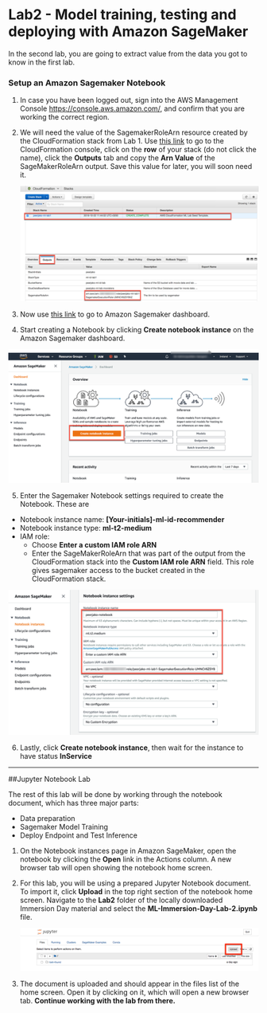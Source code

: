 # Lab2 - Model training, testing and deploying with Amazon SageMaker
In the second lab, you are going to extract value from the data you got to know in the first lab.


### <a name="setup">Setup an Amazon Sagemaker Notebook</a>

1. In case you have been logged out, sign into the AWS Management Console <https://console.aws.amazon.com/>, and confirm that you are working the correct region.

2. We will need the value of the SagemakerRoleArn resource created by the CloudFormation stack from Lab 1. Use [this link](https://console.aws.amazon.com/cloudformation/home#/stacks?filter=active) to go to the CloudFormation console, click on the **row** of your stack (do not click the name), click the **Outputs** tab and copy the **Arn Value** of the SageMakerRoleArn output. Save this value for later, you will soon need it.

   ![image-20181022131452800](images/image-sagemaker-create-notebook-create-iam-role.png)

3. Now use [this link](https://console.aws.amazon.com/sagemaker/home#/landing) to go to Amazon Sagemaker dashboard. 

4. Start creating a Notebook by clicking **Create notebook instance** on the Amazon Sagemaker dashboard.

![image-sagemaker-create-notebook](images/image-sagemaker-create-notebook.png)

5. Enter the Sagemaker Notebook settings required to create the Notebook. These are

- Notebook instance name:  **[Your-initials]-ml-id-recommender**
- Notebook instance type: **ml-t2-medium**
- IAM role:
  - Choose **Enter a custom IAM role ARN**
  - Enter the SageMakerRoleArn that was part of the output from the CloudFormation stack into the **Custom IAM role ARN** field. This role gives sagemaker access to the bucket created in the CloudFormation stack.

![image-20181022130601882](images/image-sagemaker-create-notebook-settings.png)

6. Lastly, click **Create notebook instance**, then wait for the instance to have status **InService**

***

##Jupyter Notebook Lab

The rest of this lab will be done by working through the notebook document, which has three major parts:

- Data preparation
- Sagemaker Model Training
- Deploy Endpoint and Test Inference

1. On the Notebook instances page in Amazon SageMaker, open the notebook by clicking the **Open** link in the Actions column. A new browser tab will open showing the notebook home screen.

2. For this lab, you will be using a prepared Jupyter Notebook document. To import it, click **Upload** in the top right section of the notebook home screen. Navigate to the **Lab2** folder of the locally downloaded Immersion Day material and select the **ML-Immersion-Day-Lab-2.ipynb** file.

    ![upload](images/image-notebook-upload.png)

3. The document is uploaded and should appear in the files list of the home screen. Open it by clicking on it, which will open a new browser tab. **Continue working with the lab from there.**


